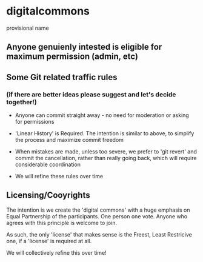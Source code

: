 # digitalcommons
provisional name

## Anyone genuienly intested is eligible for maximum permission (admin, etc)

## Some Git related traffic rules

### (if there are better ideas please suggest and let's decide together!)

- Anyone can commit straight away  - no need for moderation or asking for permissions

- 'Linear History' is Required.  The intention is similar to above, to simplify the process and maximize commit freedom

- When mistakes are made, unless too severe, we prefer to 'git revert' and commit the cancellation, rather than really going back, which will require considerable coordination

- We will refine these rules over time

## Licensing/Cooyrights
The intention is we create the 'digital commons' with a huge emphasis on Equal Partnership of the participants.  One person one vote.  Anyone who agrees with this principle is welcome to join.

As such, the only 'license' that makes sense is the Freest, Least Restricive one, if a 'license' is required at all.

We will collectively refine this over time!
